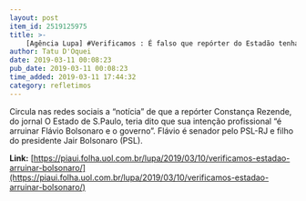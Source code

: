 ```yaml
---
layout: post
item_id: 2519125975
title: >-
    [Agência Lupa] #Verificamos : É falso que repórter do Estadão tenha dito que pretende 'arruinar Flávio Bolsonaro e o governo'
author: Tatu D'Oquei
date: 2019-03-11 00:08:23
pub_date: 2019-03-11 00:08:23
time_added: 2019-03-11 17:44:32
category: refletimos
---
```


Circula nas redes sociais a “notícia” de que a repórter Constança Rezende, do jornal O Estado de S.Paulo, teria dito que sua intenção profissional “é arruinar Flávio Bolsonaro e o governo”. Flávio é senador pelo PSL-RJ e filho do presidente Jair Bolsonaro (PSL).

**Link:** [https://piaui.folha.uol.com.br/lupa/2019/03/10/verificamos-estadao-arruinar-bolsonaro/](https://piaui.folha.uol.com.br/lupa/2019/03/10/verificamos-estadao-arruinar-bolsonaro/)

